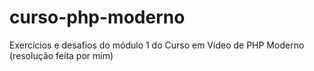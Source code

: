 # curso-php-moderno
 Exercícios e desafios do módulo 1 do Curso em Vídeo de PHP Moderno (resolução feita por mim)

